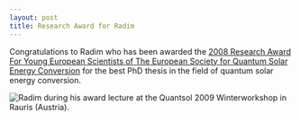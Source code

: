 ```yaml
---
layout: post
title: Research Award for Radim
---
```


Congratulations to Radim who has been awarded the [2008 Research Award For Young European Scientists of The European Society for Quantum Solar Energy Conversion](www.esqsec.unibe.ch/award08.html) for the best PhD thesis in the  field of quantum solar energy conversion.


![Radim during his award lecture at the Quantsol 2009 Winterworkshop in Rauris (Austria).](img/Radim_talk_2_web.jpg)